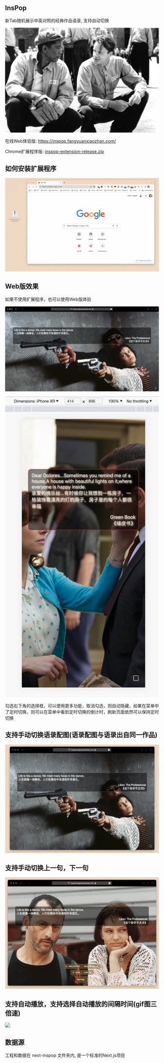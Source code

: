 ## InsPop

新Tab随机展示中英对照的经典作品语录, 支持自动切换

![](./README/10001.jpg)

在线Web体验版: https://inspop.fangyuanxiaozhan.com/

Chrome扩展程序版: [inspop-extension-release.zip](https://github.com/zhaoolee/inspop/raw/main/inspop-extension-release.zip)



## 如何安装扩展程序

![](./README/install.gif)

## Web版效果

如果不使用扩展程序，也可以使用Web版体验

![LifeIsLikeADance](./README/LifeIsLikeADance.jpg)

![DearDolores](./README/DearDolores.jpg)


勾选右下角的选择框，可以使用更多功能，取消勾选，则自动隐藏，如果在菜单中了定时切换，则可以在菜单中看到定时切换的倒计时，刷新页面依然可以保持定时切换

## 支持手动切换语录配图(语录配图与语录出自同一作品)

![](./README/change-wallpaper.gif)


## 支持手动切换上一句，下一句

![](./README/change-line.gif)



## 支持自动播放，支持选择自动播放的间隔时间(gif图三倍速)

![](./README/auto.gif)


## 数据源

工程和数据在 next-inspop 文件夹内, 是一个标准的Next.js项目